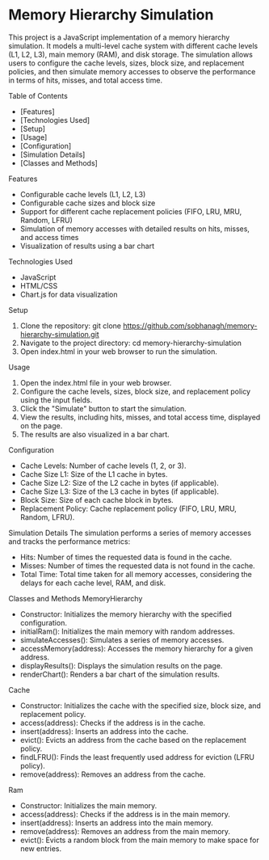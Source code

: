 # Memory Hierarchy Simulation

This project is a JavaScript implementation of a memory hierarchy simulation. It models a multi-level cache system with different cache levels (L1, L2, L3), main memory (RAM), and disk storage. The simulation allows users to configure the cache levels, sizes, block size, and replacement policies, and then simulate memory accesses to observe the performance in terms of hits, misses, and total access time.

 Table of Contents
- [Features]
- [Technologies Used]
- [Setup]
- [Usage]
- [Configuration]
- [Simulation Details]
- [Classes and Methods]

 Features
- Configurable cache levels (L1, L2, L3)
- Configurable cache sizes and block size
- Support for different cache replacement policies (FIFO, LRU, MRU, Random, LFRU)
- Simulation of memory accesses with detailed results on hits, misses, and access times
- Visualization of results using a bar chart

Technologies Used
- JavaScript
- HTML/CSS
- Chart.js for data visualization


Setup
1. Clone the repository:
   git clone https://github.com/sobhanagh/memory-hierarchy-simulation.git
2. Navigate to the project directory:
   cd memory-hierarchy-simulation
3. Open index.html in your web browser to run the simulation.

Usage
1. Open the index.html file in your web browser.
2. Configure the cache levels, sizes, block size, and replacement policy using the input fields.
3. Click the "Simulate" button to start the simulation.
4. View the results, including hits, misses, and total access time, displayed on the page.
5. The results are also visualized in a bar chart.

Configuration
- Cache Levels: Number of cache levels (1, 2, or 3).
- Cache Size L1: Size of the L1 cache in bytes.
- Cache Size L2: Size of the L2 cache in bytes (if applicable).
- Cache Size L3: Size of the L3 cache in bytes (if applicable).
- Block Size: Size of each cache block in bytes.
- Replacement Policy: Cache replacement policy (FIFO, LRU, MRU, Random, LFRU).

Simulation Details
The simulation performs a series of memory accesses and tracks the performance metrics:
- Hits: Number of times the requested data is found in the cache.
- Misses: Number of times the requested data is not found in the cache.
- Total Time: Total time taken for all memory accesses, considering the delays for each cache level, RAM, and disk.

Classes and Methods
 MemoryHierarchy
- Constructor: Initializes the memory hierarchy with the specified configuration.
- initialRam(): Initializes the main memory with random addresses.
- simulateAccesses(): Simulates a series of memory accesses.
- accessMemory(address): Accesses the memory hierarchy for a given address.
- displayResults(): Displays the simulation results on the page.
- renderChart(): Renders a bar chart of the simulation results.

 Cache
- Constructor: Initializes the cache with the specified size, block size, and replacement policy.
- access(address): Checks if the address is in the cache.
- insert(address): Inserts an address into the cache.
- evict(): Evicts an address from the cache based on the replacement policy.
- findLFRU(): Finds the least frequently used address for eviction (LFRU policy).
- remove(address): Removes an address from the cache.

 Ram
- Constructor: Initializes the main memory.
- access(address): Checks if the address is in the main memory.
- insert(address): Inserts an address into the main memory.
- remove(address): Removes an address from the main memory.
- evict(): Evicts a random block from the main memory to make space for new entries.

